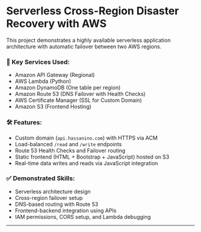 # Serverless Cross-Region Disaster Recovery with AWS

This project demonstrates a highly available serverless application architecture with automatic failover between two AWS regions.

### 🧩 Key Services Used:
- Amazon API Gateway (Regional)
- AWS Lambda (Python)
- Amazon DynamoDB (One table per region)
- Amazon Route 53 (DNS Failover with Health Checks)
- AWS Certificate Manager (SSL for Custom Domain)
- Amazon S3 (Frontend Hosting)

### 🛠️ Features:
- Custom domain (`api.hassanino.com`) with HTTPS via ACM
- Load-balanced `/read` and `/write` endpoints
- Route 53 Health Checks and Failover routing
- Static frontend (HTML + Bootstrap + JavaScript) hosted on S3
- Real-time data writes and reads via JavaScript integration

### ✅ Demonstrated Skills:
- Serverless architecture design
- Cross-region failover setup
- DNS-based routing with Route 53
- Frontend-backend integration using APIs
- IAM permissions, CORS setup, and Lambda debugging

---
